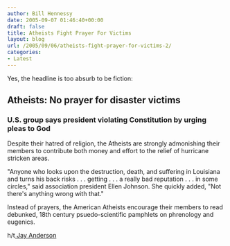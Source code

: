 ```yaml
---
author: Bill Hennessy
date: 2005-09-07 01:46:40+00:00
draft: false
title: Atheists Fight Prayer For Victims
layout: blog
url: /2005/09/06/atheists-fight-prayer-for-victims-2/
categories:
- Latest
---
```


Yes, the headline is too absurb to be fiction:



## Atheists: No prayer for disaster victims




### U.S. group says president violating Constitution by urging pleas to God



Despite their hatred of religion, the Atheists are strongly admonishing their members to contribute both money and effort to the relief of hurricane stricken areas.

"Anyone who looks upon the destruction, death, and suffering in Louisiana and turns his back risks  . . . getting . . . a really bad reputation  . . . in some circles," said association president Ellen Johnson.  She quickly added, "Not there's anything wrong with that."

Instead of prayers, the American Atheists encourage their members to read debunked, 18th century psuedo-scientific pamphlets on phrenology and eugenics.

h/t[ Jay Anderson](https://proecclesia.blogspot.com/2005/09/atheists-no-prayer-for-katrina-victims.html)


